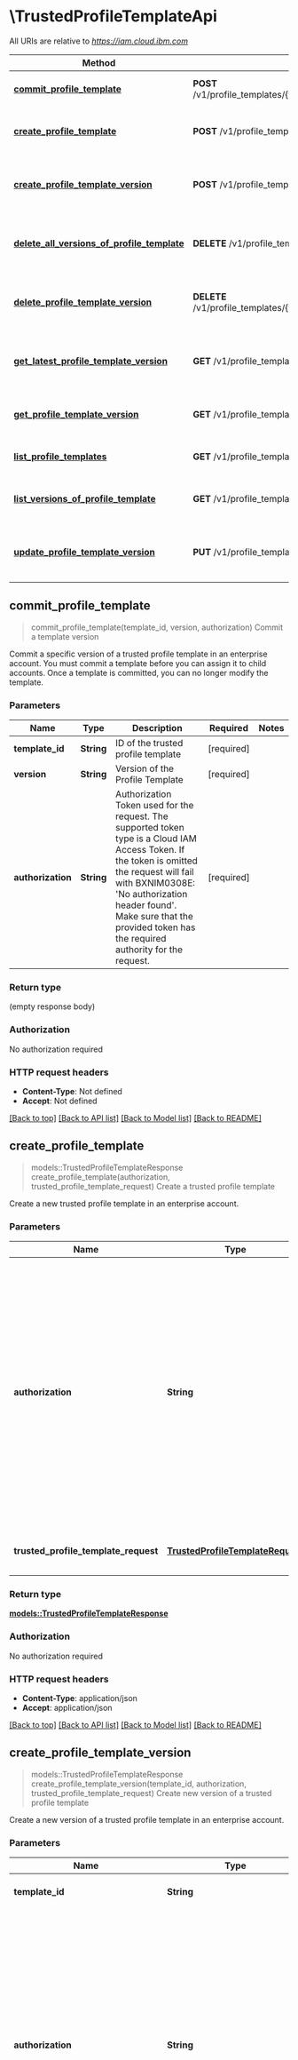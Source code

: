 # \TrustedProfileTemplateApi

All URIs are relative to *https://iam.cloud.ibm.com*

Method | HTTP request | Description
------------- | ------------- | -------------
[**commit_profile_template**](TrustedProfileTemplateApi.md#commit_profile_template) | **POST** /v1/profile_templates/{template_id}/versions/{version}/commit | Commit a template version
[**create_profile_template**](TrustedProfileTemplateApi.md#create_profile_template) | **POST** /v1/profile_templates | Create a trusted profile template
[**create_profile_template_version**](TrustedProfileTemplateApi.md#create_profile_template_version) | **POST** /v1/profile_templates/{template_id}/versions | Create new version of a trusted profile template
[**delete_all_versions_of_profile_template**](TrustedProfileTemplateApi.md#delete_all_versions_of_profile_template) | **DELETE** /v1/profile_templates/{template_id} | Delete all versions of a trusted profile template
[**delete_profile_template_version**](TrustedProfileTemplateApi.md#delete_profile_template_version) | **DELETE** /v1/profile_templates/{template_id}/versions/{version} | Delete version of trusted profile template
[**get_latest_profile_template_version**](TrustedProfileTemplateApi.md#get_latest_profile_template_version) | **GET** /v1/profile_templates/{template_id} | Get latest version of a trusted profile template
[**get_profile_template_version**](TrustedProfileTemplateApi.md#get_profile_template_version) | **GET** /v1/profile_templates/{template_id}/versions/{version} | Get version of trusted profile template
[**list_profile_templates**](TrustedProfileTemplateApi.md#list_profile_templates) | **GET** /v1/profile_templates | List trusted profile templates
[**list_versions_of_profile_template**](TrustedProfileTemplateApi.md#list_versions_of_profile_template) | **GET** /v1/profile_templates/{template_id}/versions | List trusted profile template versions
[**update_profile_template_version**](TrustedProfileTemplateApi.md#update_profile_template_version) | **PUT** /v1/profile_templates/{template_id}/versions/{version} | Update version of trusted profile template



## commit_profile_template

> commit_profile_template(template_id, version, authorization)
Commit a template version

Commit a specific version of a trusted profile template in an enterprise account. You must commit a template before you can assign it to child accounts. Once a template is committed, you can no longer modify the template.

### Parameters


Name | Type | Description  | Required | Notes
------------- | ------------- | ------------- | ------------- | -------------
**template_id** | **String** | ID of the trusted profile template | [required] |
**version** | **String** | Version of the Profile Template | [required] |
**authorization** | **String** | Authorization Token used for the request. The supported token type is a Cloud IAM Access Token. If the token is omitted the request will fail with BXNIM0308E: 'No authorization header found'. Make sure that the provided token has the required authority for the request. | [required] |

### Return type

 (empty response body)

### Authorization

No authorization required

### HTTP request headers

- **Content-Type**: Not defined
- **Accept**: Not defined

[[Back to top]](#) [[Back to API list]](../README.md#documentation-for-api-endpoints) [[Back to Model list]](../README.md#documentation-for-models) [[Back to README]](../README.md)


## create_profile_template

> models::TrustedProfileTemplateResponse create_profile_template(authorization, trusted_profile_template_request)
Create a trusted profile template

Create a new trusted profile template in an enterprise account.

### Parameters


Name | Type | Description  | Required | Notes
------------- | ------------- | ------------- | ------------- | -------------
**authorization** | **String** | Authorization Token used for the request. The supported token type is a Cloud IAM Access Token. If the token is omitted the request will fail with BXNIM0308E: 'No authorization header found'. Make sure that the provided token has the required authority for the request. | [required] |
**trusted_profile_template_request** | [**TrustedProfileTemplateRequest**](TrustedProfileTemplateRequest.md) | Request to create a trusted profile template. | [required] |

### Return type

[**models::TrustedProfileTemplateResponse**](TrustedProfileTemplateResponse.md)

### Authorization

No authorization required

### HTTP request headers

- **Content-Type**: application/json
- **Accept**: application/json

[[Back to top]](#) [[Back to API list]](../README.md#documentation-for-api-endpoints) [[Back to Model list]](../README.md#documentation-for-models) [[Back to README]](../README.md)


## create_profile_template_version

> models::TrustedProfileTemplateResponse create_profile_template_version(template_id, authorization, trusted_profile_template_request)
Create new version of a trusted profile template

Create a new version of a trusted profile template in an enterprise account.

### Parameters


Name | Type | Description  | Required | Notes
------------- | ------------- | ------------- | ------------- | -------------
**template_id** | **String** | ID of the trusted profile template | [required] |
**authorization** | **String** | Authorization Token used for the request. The supported token type is a Cloud IAM Access Token. If the token is omitted the request will fail with BXNIM0308E: 'No authorization header found'. Make sure that the provided token has the required authority for the request. | [required] |
**trusted_profile_template_request** | [**TrustedProfileTemplateRequest**](TrustedProfileTemplateRequest.md) | Request to create new version of a Trusted Profile Template | [required] |

### Return type

[**models::TrustedProfileTemplateResponse**](TrustedProfileTemplateResponse.md)

### Authorization

No authorization required

### HTTP request headers

- **Content-Type**: application/json
- **Accept**: application/json

[[Back to top]](#) [[Back to API list]](../README.md#documentation-for-api-endpoints) [[Back to Model list]](../README.md#documentation-for-models) [[Back to README]](../README.md)


## delete_all_versions_of_profile_template

> delete_all_versions_of_profile_template(template_id, authorization)
Delete all versions of a trusted profile template

Delete all versions of a trusted profile template in an enterprise account. If any version is assigned to child accounts, you must first delete the assignment.

### Parameters


Name | Type | Description  | Required | Notes
------------- | ------------- | ------------- | ------------- | -------------
**template_id** | **String** | ID of the trusted profile template | [required] |
**authorization** | **String** | Authorization Token used for the request. The supported token type is a Cloud IAM Access Token. If the token is omitted the request will fail with BXNIM0308E: 'No authorization header found'. Make sure that the provided token has the required authority for the request. | [required] |

### Return type

 (empty response body)

### Authorization

No authorization required

### HTTP request headers

- **Content-Type**: Not defined
- **Accept**: Not defined

[[Back to top]](#) [[Back to API list]](../README.md#documentation-for-api-endpoints) [[Back to Model list]](../README.md#documentation-for-models) [[Back to README]](../README.md)


## delete_profile_template_version

> delete_profile_template_version(template_id, version, authorization)
Delete version of trusted profile template

Delete a specific version of a trusted profile template in an enterprise account. If the version is assigned to child accounts, you must first delete the assignment.

### Parameters


Name | Type | Description  | Required | Notes
------------- | ------------- | ------------- | ------------- | -------------
**template_id** | **String** | ID of the trusted profile template | [required] |
**version** | **String** | Version of the Profile Template | [required] |
**authorization** | **String** | Authorization Token used for the request. The supported token type is a Cloud IAM Access Token. If the token is omitted the request will fail with BXNIM0308E: 'No authorization header found'. Make sure that the provided token has the required authority for the request. | [required] |

### Return type

 (empty response body)

### Authorization

No authorization required

### HTTP request headers

- **Content-Type**: Not defined
- **Accept**: Not defined

[[Back to top]](#) [[Back to API list]](../README.md#documentation-for-api-endpoints) [[Back to Model list]](../README.md#documentation-for-models) [[Back to README]](../README.md)


## get_latest_profile_template_version

> models::TrustedProfileTemplateResponse get_latest_profile_template_version(template_id, authorization, include_history)
Get latest version of a trusted profile template

Get the latest version of a trusted profile template in an enterprise account.

### Parameters


Name | Type | Description  | Required | Notes
------------- | ------------- | ------------- | ------------- | -------------
**template_id** | **String** | ID of the trusted profile template | [required] |
**authorization** | **String** | Authorization Token used for the request. The supported token type is a Cloud IAM Access Token. If the token is omitted the request will fail with BXNIM0308E: 'No authorization header found'. Make sure that the provided token has the required authority for the request. | [required] |
**include_history** | Option<**bool**> | Defines if the entity history is included in the response |  |[default to false]

### Return type

[**models::TrustedProfileTemplateResponse**](TrustedProfileTemplateResponse.md)

### Authorization

No authorization required

### HTTP request headers

- **Content-Type**: Not defined
- **Accept**: application/json

[[Back to top]](#) [[Back to API list]](../README.md#documentation-for-api-endpoints) [[Back to Model list]](../README.md#documentation-for-models) [[Back to README]](../README.md)


## get_profile_template_version

> models::TrustedProfileTemplateResponse get_profile_template_version(template_id, version, authorization, include_history)
Get version of trusted profile template

Get a specific version of a trusted profile template in an enterprise account.

### Parameters


Name | Type | Description  | Required | Notes
------------- | ------------- | ------------- | ------------- | -------------
**template_id** | **String** | ID of the trusted profile template | [required] |
**version** | **String** | Version of the Profile Template | [required] |
**authorization** | **String** | Authorization Token used for the request. The supported token type is a Cloud IAM Access Token. If the token is omitted the request will fail with BXNIM0308E: 'No authorization header found'. Make sure that the provided token has the required authority for the request. | [required] |
**include_history** | Option<**bool**> | Defines if the entity history is included in the response |  |[default to false]

### Return type

[**models::TrustedProfileTemplateResponse**](TrustedProfileTemplateResponse.md)

### Authorization

No authorization required

### HTTP request headers

- **Content-Type**: Not defined
- **Accept**: application/json

[[Back to top]](#) [[Back to API list]](../README.md#documentation-for-api-endpoints) [[Back to Model list]](../README.md#documentation-for-models) [[Back to README]](../README.md)


## list_profile_templates

> models::TrustedProfileTemplateList list_profile_templates(authorization, account_id, limit, pagetoken, sort, order, include_history)
List trusted profile templates

List the trusted profile templates in an enterprise account.

### Parameters


Name | Type | Description  | Required | Notes
------------- | ------------- | ------------- | ------------- | -------------
**authorization** | **String** | Authorization Token used for the request. The supported token type is a Cloud IAM Access Token. If the token is omitted the request will fail with BXNIM0308E: 'No authorization header found'. Make sure that the provided token has the required authority for the request. | [required] |
**account_id** | Option<**String**> | Account ID of the trusted profile templates to query. This parameter is required unless using a pagetoken. |  |
**limit** | Option<**String**> | Optional size of a single page. |  |[default to 20]
**pagetoken** | Option<**String**> | Optional Prev or Next page token returned from a previous query execution. Default is start with first page. |  |
**sort** | Option<**String**> | Optional sort property. If specified, the returned templates are sorted according to this property. |  |[default to created_at]
**order** | Option<**String**> | Optional sort order. |  |[default to asc]
**include_history** | Option<**String**> | Defines if the entity history is included in the response. |  |[default to false]

### Return type

[**models::TrustedProfileTemplateList**](TrustedProfileTemplateList.md)

### Authorization

No authorization required

### HTTP request headers

- **Content-Type**: Not defined
- **Accept**: application/json

[[Back to top]](#) [[Back to API list]](../README.md#documentation-for-api-endpoints) [[Back to Model list]](../README.md#documentation-for-models) [[Back to README]](../README.md)


## list_versions_of_profile_template

> models::TrustedProfileTemplateList list_versions_of_profile_template(template_id, authorization, limit, pagetoken, sort, order, include_history)
List trusted profile template versions

List the versions of a trusted profile template in an enterprise account.

### Parameters


Name | Type | Description  | Required | Notes
------------- | ------------- | ------------- | ------------- | -------------
**template_id** | **String** | ID of the trusted profile template | [required] |
**authorization** | **String** | Authorization Token used for the request. The supported token type is a Cloud IAM Access Token. If the token is omitted the request will fail with BXNIM0308E: 'No authorization header found'. Make sure that the provided token has the required authority for the request. | [required] |
**limit** | Option<**String**> | Optional size of a single page. |  |[default to 20]
**pagetoken** | Option<**String**> | Optional Prev or Next page token returned from a previous query execution. Default is start with first page. |  |
**sort** | Option<**String**> | Optional sort property. If specified, the returned templated are sorted according to this property |  |[default to created_at]
**order** | Option<**String**> | Optional sort order. |  |[default to asc]
**include_history** | Option<**String**> | Defines if the entity history is included in the response |  |[default to false]

### Return type

[**models::TrustedProfileTemplateList**](TrustedProfileTemplateList.md)

### Authorization

No authorization required

### HTTP request headers

- **Content-Type**: Not defined
- **Accept**: application/json

[[Back to top]](#) [[Back to API list]](../README.md#documentation-for-api-endpoints) [[Back to Model list]](../README.md#documentation-for-models) [[Back to README]](../README.md)


## update_profile_template_version

> models::TrustedProfileTemplateResponse update_profile_template_version(if_match, template_id, version, authorization, trusted_profile_template_request)
Update version of trusted profile template

Update a specific version of a trusted profile template in an enterprise account.

### Parameters


Name | Type | Description  | Required | Notes
------------- | ------------- | ------------- | ------------- | -------------
**if_match** | **String** | Entity tag of the Template to be updated. Specify the tag that you retrieved when reading the Profile Template. This value helps identifying parallel usage of this API. Pass * to indicate to update any version available. This might result in stale updates.  | [required] |
**template_id** | **String** | ID of the trusted profile template | [required] |
**version** | **String** | Version of the Profile Template | [required] |
**authorization** | **String** | Authorization Token used for the request. The supported token type is a Cloud IAM Access Token. If the token is omitted the request will fail with BXNIM0308E: 'No authorization header found'. Make sure that the provided token has the required authority for the request. | [required] |
**trusted_profile_template_request** | [**TrustedProfileTemplateRequest**](TrustedProfileTemplateRequest.md) | Request to create a trusted profile template. | [required] |

### Return type

[**models::TrustedProfileTemplateResponse**](TrustedProfileTemplateResponse.md)

### Authorization

No authorization required

### HTTP request headers

- **Content-Type**: application/json
- **Accept**: application/json

[[Back to top]](#) [[Back to API list]](../README.md#documentation-for-api-endpoints) [[Back to Model list]](../README.md#documentation-for-models) [[Back to README]](../README.md)

